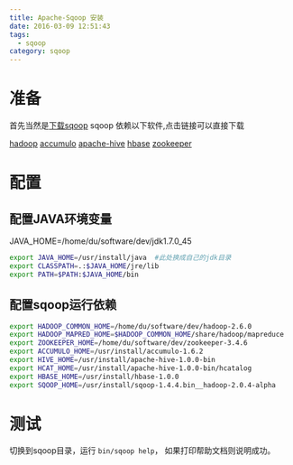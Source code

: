 ```yaml
---
title: Apache-Sqoop 安装
date: 2016-03-09 12:51:43
tags:
  - sqoop
category: sqoop
---
```

# 准备
首先当然是[下载sqoop](http://archive.apache.org/dist/sqoop/1.4.4/sqoop-1.4.4.bin__hadoop-2.0.4-alpha.tar.gz)
sqoop 依赖以下软件,点击链接可以直接下载
>
[hadoop](http://ftp.yz.yamagata-u.ac.jp/pub/network/apache/hadoop/common/hadoop-2.6.0/hadoop-2.6.0.tar.gz)
[accumulo](http://ftp.yz.yamagata-u.ac.jp/pub/network/apache/accumulo/1.6.2/accumulo-1.6.2-bin.tar.gz)
[apache-hive](http://ftp.tsukuba.wide.ad.jp/software/apache/hive/hive-1.0.0/apache-hive-1.0.0-bin.tar.gz)
[hbase](http://ftp.kddilabs.jp/infosystems/apache/hbase/hbase-1.0.0/hbase-1.0.0-bin.tar.gz)
[zookeeper](http://mirror.bit.edu.cn/apache/zookeeper/zookeeper-3.4.6/zookeeper-3.4.6.tar.gz)

# 配置
## 配置JAVA环境变量
JAVA_HOME=/home/du/software/dev/jdk1.7.0_45
``` bash
export JAVA_HOME=/usr/install/java  #此处换成自己的jdk目录
export CLASSPATH=.:$JAVA_HOME/jre/lib
export PATH=$PATH:$JAVA_HOME/bin
```

## 配置sqoop运行依赖
``` bash
export HADOOP_COMMON_HOME=/home/du/software/dev/hadoop-2.6.0
export HADOOP_MAPRED_HOME=$HADOOP_COMMON_HOME/share/hadoop/mapreduce
export ZOOKEEPER_HOME=/home/du/software/dev/zookeeper-3.4.6
export ACCUMULO_HOME=/usr/install/accumulo-1.6.2
export HIVE_HOME=/usr/install/apache-hive-1.0.0-bin
export HCAT_HOME=/usr/install/apache-hive-1.0.0-bin/hcatalog
export HBASE_HOME=/usr/install/hbase-1.0.0
export SQOOP_HOME=/usr/install/sqoop-1.4.4.bin__hadoop-2.0.4-alpha
```

# 测试
切换到sqoop目录，运行 `bin/sqoop help`， 如果打印帮助文档则说明成功。
